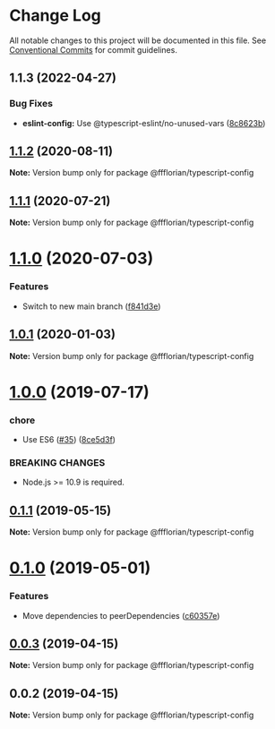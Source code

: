 # Change Log

All notable changes to this project will be documented in this file.
See [Conventional Commits](https://conventionalcommits.org) for commit guidelines.

## 1.1.3 (2022-04-27)


### Bug Fixes

* **eslint-config:** Use @typescript-eslint/no-unused-vars ([8c8623b](https://github.com/ffflorian/config/tree/main/packages/typescript-config/commit/8c8623b724999980c6519d38db2f355240de4260))





## [1.1.2](https://github.com/ffflorian/config/tree/main/packages/typescript-config/compare/@ffflorian/typescript-config@1.1.1...@ffflorian/typescript-config@1.1.2) (2020-08-11)

**Note:** Version bump only for package @ffflorian/typescript-config





## [1.1.1](https://github.com/ffflorian/config/tree/main/packages/typescript-config/compare/@ffflorian/typescript-config@1.1.0...@ffflorian/typescript-config@1.1.1) (2020-07-21)

**Note:** Version bump only for package @ffflorian/typescript-config





# [1.1.0](https://github.com/ffflorian/config/tree/main/packages/typescript-config/compare/@ffflorian/typescript-config@1.0.1...@ffflorian/typescript-config@1.1.0) (2020-07-03)


### Features

* Switch to new main branch ([f841d3e](https://github.com/ffflorian/config/tree/main/packages/typescript-config/commit/f841d3e))





## [1.0.1](https://github.com/ffflorian/config/tree/main/packages/typescript-config/compare/@ffflorian/typescript-config@1.0.0...@ffflorian/typescript-config@1.0.1) (2020-01-03)

**Note:** Version bump only for package @ffflorian/typescript-config





# [1.0.0](https://github.com/ffflorian/config/tree/main/packages/typescript-config/compare/@ffflorian/typescript-config@0.1.1...@ffflorian/typescript-config@1.0.0) (2019-07-17)


### chore

* Use ES6 ([#35](https://github.com/ffflorian/config/tree/main/packages/typescript-config/issues/35)) ([8ce5d3f](https://github.com/ffflorian/config/tree/main/packages/typescript-config/commit/8ce5d3f))


### BREAKING CHANGES

* Node.js >= 10.9 is required.





## [0.1.1](https://github.com/ffflorian/config/tree/main/packages/typescript-config/compare/@ffflorian/typescript-config@0.1.0...@ffflorian/typescript-config@0.1.1) (2019-05-15)

**Note:** Version bump only for package @ffflorian/typescript-config





# [0.1.0](https://github.com/ffflorian/config/tree/main/packages/typescript-config/compare/@ffflorian/typescript-config@0.0.3...@ffflorian/typescript-config@0.1.0) (2019-05-01)


### Features

* Move dependencies to peerDependencies ([c60357e](https://github.com/ffflorian/config/tree/main/packages/typescript-config/commit/c60357e))





## [0.0.3](https://github.com/ffflorian/config/tree/main/packages/typescript-config/compare/@ffflorian/typescript-config@0.0.2...@ffflorian/typescript-config@0.0.3) (2019-04-15)

**Note:** Version bump only for package @ffflorian/typescript-config





## 0.0.2 (2019-04-15)

**Note:** Version bump only for package @ffflorian/typescript-config
